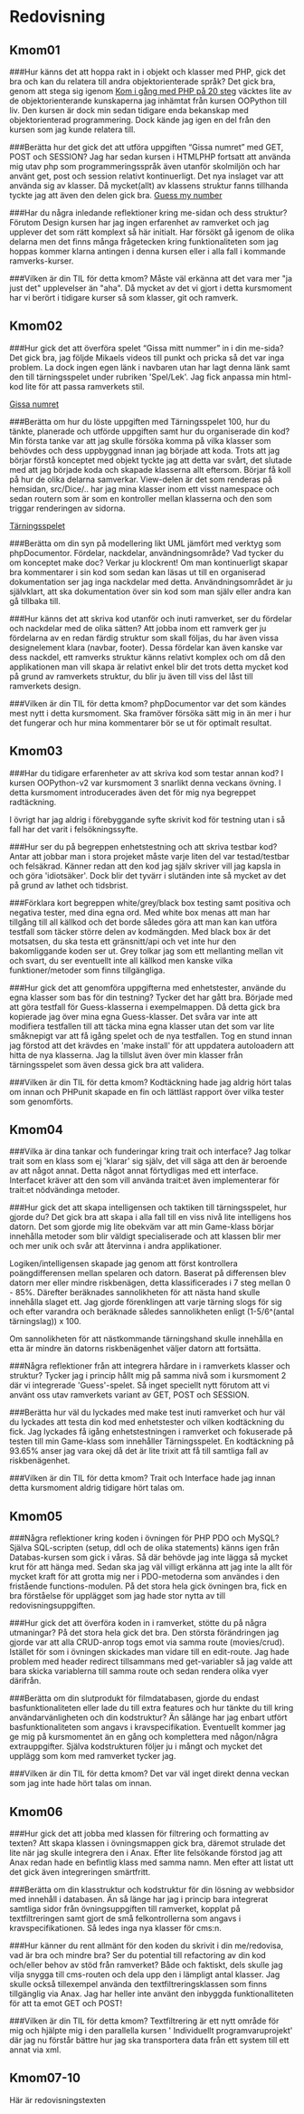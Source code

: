 ---
...
Redovisning
=========================



Kmom01
-------------------------

###Hur känns det att hoppa rakt in i objekt och klasser med PHP, gick det bra och kan du relatera till andra objektorienterade språk?
Det gick bra, genom att stega sig igenom [Kom i gång med PHP på 20 steg](https://dbwebb.se/kunskap/kom-i-gang-med-php-pa-20-steg)
väcktes lite av de objektorienterande kunskaperna jag inhämtat från kursen OOPython till liv. Den kursen är dock min sedan tidigare enda bekanskap med objektorienterad
programmering. Dock kände jag igen en del från den kursen som jag kunde relatera till.

###Berätta hur det gick det att utföra uppgiften “Gissa numret” med GET, POST och SESSION?
Jag har sedan kursen i HTMLPHP fortsatt att använda mig utav php som programmeringsspråk även utanför skolmiljön och har använt
get, post och session relativt kontinuerligt. Det nya inslaget var att använda sig av klasser. Då mycket(allt) av klassens struktur
fanns tillhanda tyckte jag att även den delen gick bra. [Guess my number](http://www.student.bth.se/~mahw17/dbwebb-kurser/oophp/me/kmom01/guess/index_get.php)

###Har du några inledande reflektioner kring me-sidan och dess struktur?
Förutom Design kursen har jag ingen erfarenhet av ramverket och jag upplever det som rätt komplext så här initialt.
Har försökt gå igenom de olika delarna men det finns många frågetecken kring funktionaliteten som jag hoppas kommer
klarna antingen i denna kursen eller i alla fall i kommande ramverks-kurser.

###Vilken är din TIL för detta kmom?
Måste väl erkänna att det vara mer "ja just det" upplevelser än "aha". Då mycket av det vi gjort
i detta kursmoment har vi berört i tidigare kurser så som klasser, git och ramverk.

Kmom02
-------------------------

###Hur gick det att överföra spelet “Gissa mitt nummer” in i din me-sida?
Det gick bra, jag följde Mikaels videos till punkt och pricka så det var inga problem.
La dock ingen egen länk i navbaren utan har lagt denna länk samt den till tärningsspelet under rubriken 'Spel/Lek'.
Jag fick anpassa min html-kod lite för att passa ramverkets stil.

[Gissa numret](gissa)

###Berätta om hur du löste uppgiften med Tärningsspelet 100, hur du tänkte, planerade och utförde uppgiften samt hur du organiserade din kod?
Min första tanke var att jag skulle försöka komma på vilka klasser som behövdes och dess uppbyggnad innan jag började att koda.
Trots att jag börjar förstå konceptet med objekt tyckte jag att detta var svårt, det slutade med att jag började koda och skapade klasserna allt eftersom.
Börjar få koll på hur de olika delarna samverkar. View-delen är det som renderas på hemsidan, src/Dice/.. har jag mina klasser inom ett visst namespace och sedan
routern som är som en kontroller mellan klasserna och den som triggar renderingen av sidorna.

[Tärningsspelet](dice)

###Berätta om din syn på modellering likt UML jämfört med verktyg som phpDocumentor. Fördelar, nackdelar, användningsområde? Vad tycker du om konceptet make doc?
Verkar ju klockrent! Om man kontinuerligt skapar bra kommentarer i sin kod som sedan kan läsas ut till en organiserad dokumentation ser jag inga nackdelar med detta.
Användningsområdet är ju självklart, att ska dokumentation över sin kod som man själv eller andra kan gå tillbaka till.

###Hur känns det att skriva kod utanför och inuti ramverket, ser du fördelar och nackdelar med de olika sätten?
Att jobba inom ett ramverk ger ju fördelarna av en redan färdig struktur som skall följas, du har även vissa designelement klara (navbar, footer).
Dessa fördelar kan även kanske var dess nackdel, ett ramverks struktur känns relativt komplex och om då den applikationen man vill skapa är relativt
enkel blir det trots detta mycket kod på grund av ramverkets struktur, du blir ju även till viss del låst till ramverkets design.


###Vilken är din TIL för detta kmom?
phpDocumentor var det som kändes mest nytt i detta kursmoment. Ska framöver försöka sätt mig in än mer i hur det fungerar och
hur mina kommentarer bör se ut för optimalt resultat.


Kmom03
-------------------------

###Har du tidigare erfarenheter av att skriva kod som testar annan kod?
I kursen OOPython-v2 var kursmoment 3 snarlikt denna veckans övning. I detta kursmoment
introducerades även det för mig nya begreppet radtäckning.

I övrigt har jag aldrig i förebyggande syfte skrivit kod för testning utan i så fall
har det varit i felsökningssyfte.

###Hur ser du på begreppen enhetstestning och att skriva testbar kod?
Antar att jobbar man i stora projeket måste varje liten del var testad/testbar och felsäkrad.
Känner redan att den kod jag själv skriver vill jag kapsla in och göra 'idiotsäker'. Dock blir
det tyvärr i slutänden inte så mycket av det på grund av lathet och tidsbrist.

###Förklara kort begreppen white/grey/black box testing samt positiva och negativa tester, med dina egna ord.
Med white box menas att man har tillgång till all källkod och det borde således göra att man kan kan utföra testfall som täcker
större delen av kodmängden. Med black box är det motsatsen, du ska testa ett gränsnitt/api och vet inte hur den bakomliggande koden ser ut. Grey tolkar jag
som ett mellanting mellan vit och svart, du ser eventuellt inte all källkod men kanske vilka funktioner/metoder som finns tillgängliga.

###Hur gick det att genomföra uppgifterna med enhetstester, använde du egna klasser som bas för din testning?
Tycker det har gått bra. Började med att göra testfall för Guess-klasserna i exempelmappen. Då detta gick bra kopierade jag över
mina egna Guess-klasser. Det svåra var inte att modifiera testfallen till att täcka mina egna klasser utan det som var lite
småknepigt var att få igång spelet och de nya testfallen. Tog en stund innan jag förstod att det krävdes en 'make install' för att uppdatera
autoloadern  att hitta de nya klasserna. Jag la tillslut även över min klasser från tärningsspelet som även dessa gick bra att validera.

###Vilken är din TIL för detta kmom?
Kodtäckning hade jag aldrig hört talas om innan och PHPunit skapade en fin och lättläst rapport över vilka tester som genomförts.

Kmom04
-------------------------

###Vilka är dina tankar och funderingar kring trait och interface?
Jag tolkar trait som en klass som ej 'klarar' sig själv, det vill säga att den är beroende av
att något annat. Detta något annat förtydligas med ett interface. Interfacet kräver att den som vill
använda trait:et även implementerar för trait:et nödvändinga metoder.

###Hur gick det att skapa intelligensen och taktiken till tärningsspelet, hur gjorde du?
Det gick bra att skapa i alla fall till en viss nivå lite intelligens hos datorn. Det som gjorde mig lite obekväm
var att min Game-klass börjar innehålla metoder som blir väldigt specialiserade och att klassen blir mer och mer
unik och svår att återvinna i andra applikationer.

Logiken/intelligensen skapade jag genom att först kontrollera poängdifferensen mellan spelaren och datorn.
Baserat på differensen blev datorn mer eller mindre riskbenägen, detta klassificerades i 7 steg mellan 0 - 85%.
Därefter beräknades sannolikheten för att nästa hand skulle innehålla slaget ett. Jag gjorde förenklingen
att varje tärning slogs för sig och efter varandra och beräknade således sannolikheten enligt (1-5/6^(antal tärningslag)) x 100.

Om sannolikheten för att nästkommande tärningshand skulle innehålla en etta är mindre än datorns riskbenägenhet väljer datorn att fortsätta.

###Några reflektioner från att integrera hårdare in i ramverkets klasser och struktur?
Tycker jag i princip hållt mig på samma nivå som i kursmoment 2 där vi integrerade 'Guess'-spelet. Så inget speciellt nytt
förutom att vi använt oss utav ramverkets variant av GET, POST och SESSION.

###Berätta hur väl du lyckades med make test inuti ramverket och hur väl du lyckades att testa din kod med enhetstester och vilken kodtäckning du fick.
Jag lyckades få igång enhetstestningen i ramverket och fokuserade på testen till min Game-klass som innehåller Tärningsspelet. En kodtäckning på 93.65% anser jag vara okej
då det är lite trixit att få till samtliga fall av riskbenägenhet.

###Vilken är din TIL för detta kmom?
Trait och Interface hade jag innan detta kursmoment aldrig tidigare hört talas om.


Kmom05
-------------------------

###Några reflektioner kring koden i övningen för PHP PDO och MySQL?
Själva SQL-scripten (setup, ddl och de olika statements) känns igen från Databas-kursen som gick i våras. Så där behövde jag inte lägga så mycket
krut för att hänga med. Sedan ska jag väl villigt erkänna att jag inte la allt för mycket kraft för att grotta mig ner i PDO-metoderna som användes i den fristående
functions-modulen. På det stora hela gick övningen bra, fick en bra förståelse för upplägget som jag hade stor nytta av till redovisningsuppgiften.

###Hur gick det att överföra koden in i ramverket, stötte du på några utmaningar?
På det stora hela gick det bra. Den största förändringen jag gjorde var att alla CRUD-anrop togs emot via samma route (movies/crud). Istället för som i övningen skickades man vidare
till en edit-route. Jag hade problem med header redirect tillsammans med get-variabler så jag valde att bara skicka variablerna till samma route och sedan rendera olika vyer därifrån.

###Berätta om din slutprodukt för filmdatabasen, gjorde du endast basfunktionaliteten eller lade du till extra features och hur tänkte du till kring användarvänligheten och din kodstruktur?
Än sålänge har jag enbart utfört basfunktionaliteten som angavs i kravspecifikation. Eventuellt kommer jag ge mig på kursmomentet än en gång och komplettera med någon/några extrauppgifter.
Själva kodstrukturen följer ju i mångt och mycket det upplägg som kom med ramverket tycker jag.

###Vilken är din TIL för detta kmom?
Det var väl inget direkt denna veckan som jag inte hade hört talas om innan.


Kmom06
-------------------------

###Hur gick det att jobba med klassen för filtrering och formatting av texten?
Att skapa klassen i övningsmappen gick bra, däremot strulade det lite när jag skulle integrera
den i Anax. Efter lite felsökande förstod jag att Anax redan hade en befintlig klass med samma
namn. Men efter att listat utt det gick även integreringen smärtfritt.

###Berätta om din klasstruktur och kodstruktur för din lösning av webbsidor med innehåll i databasen.
Än så länge har jag i princip bara integrerat samtliga sidor från övningsuppgiften till ramverket, kopplat på
textfiltreringen samt gjort de små felkontrollerna som angavs i kravspecifikationen. Så ledes inga nya klasser
för cms:n.

###Hur känner du rent allmänt för den koden du skrivit i din me/redovisa, vad är bra och mindre bra? Ser du potential till refactoring av din kod och/eller behov av stöd från ramverket?
Både och faktiskt, dels skulle jag vilja snygga till cms-routen och dela upp den i lämpligt antal klasser. Jag skulle också tillexempel använda den textfiltreringsklassen som finns
tillgänglig via Anax. Jag har heller inte använt den inbyggda funktionalliteten för att ta emot GET och POST!

###Vilken är din TIL för detta kmom?
Textfiltrering är ett nytt område för mig och hjälpte mig i den parallella kursen ' Individuellt programvaruprojekt' där jag nu förstår bättre hur jag ska transportera
data från ett system till ett annat via xml.

Kmom07-10
-------------------------

Här är redovisningstexten
